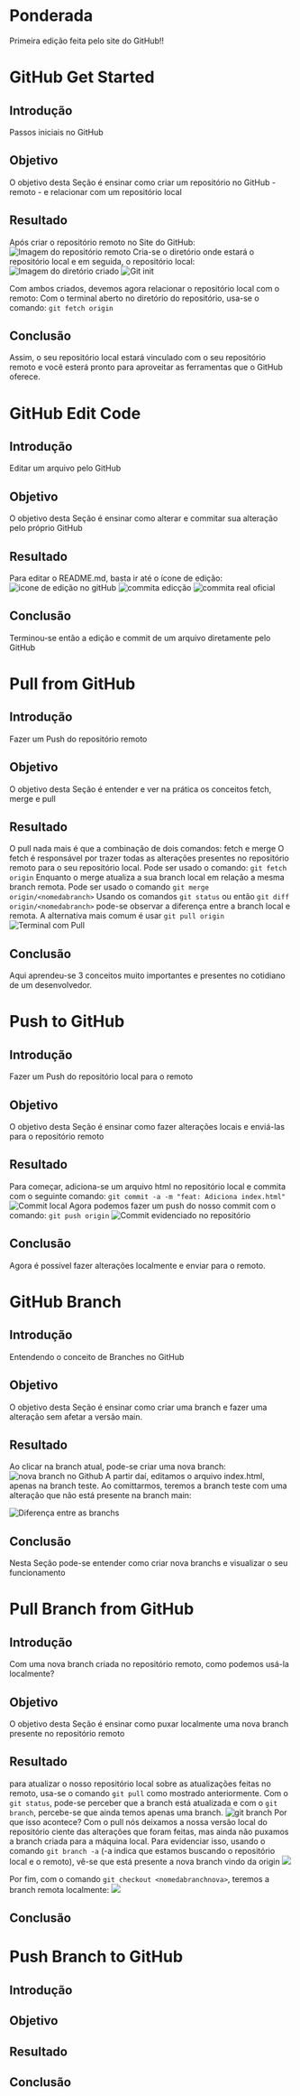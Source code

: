 # Ponderada
Primeira edição feita pelo site do GitHub!!

# GitHub Get Started

## Introdução
Passos iniciais no GitHub
## Objetivo
O objetivo desta Seção é ensinar como criar um repositório no GitHub - remoto - e relacionar com um repositório local
## Resultado
Após criar o repositório remoto no Site do GitHub:
![Imagem do repositório remoto](repositorio_criado.png)
Cria-se o diretório onde estará o repositório local e em seguida, o repositório local:
![Imagem do diretório criado](Diretorio_criado.png)
![Git init](git_init.png)

Com ambos criados, devemos agora relacionar o repositório local com o remoto:
Com o terminal aberto no diretório do repositório, usa-se o comando:
`git fetch origin`
## Conclusão
Assim, o seu repositório local estará vinculado com o seu repositório remoto e você esterá pronto para aproveitar as ferramentas que o GitHub oferece.

# GitHub Edit Code

## Introdução
Editar um arquivo pelo GitHub
## Objetivo
O objetivo desta Seção é ensinar como alterar e commitar sua alteração pelo próprio GitHub
## Resultado
Para editar o README.md, basta ir até o ícone de edição:
![icone de edição no gitHub](edit_github.png)
![commita edicção](edita-arquivo.png)
![commita real oficial](commit_pelo_github.png)
## Conclusão
Terminou-se então a edição e commit de um arquivo diretamente pelo GitHub



# Pull from GitHub


## Introdução
Fazer um Push do repositório remoto

## Objetivo
O objetivo desta Seção é entender e ver na prática os conceitos fetch, merge e pull

## Resultado
O pull nada mais é que a combinação de dois comandos: fetch e merge
O fetch é responsável por trazer todas as alterações presentes no repositório remoto para o seu repositório local. Pode ser usado o comando: `git fetch origin`
Enquanto o merge atualiza a sua branch local em relação a mesma branch remota. Pode ser usado o comando `git merge origin/<nomedabranch>`
Usando os comandos `git status` ou então `git diff origin/<nomedabranch>` pode-se observar a diferença entre a branch local e remota.
A alternativa mais comum é usar `git pull origin`
![Terminal com Pull](pull.png)

## Conclusão
Aqui aprendeu-se 3 conceitos muito importantes e presentes no cotidiano de um desenvolvedor.


# Push to GitHub


## Introdução
Fazer um Push do repositório local para o remoto
## Objetivo
O objetivo desta Seção é ensinar como fazer alterações locais e enviá-las para o repositório remoto
## Resultado
Para começar, adiciona-se um arquivo html no repositório local e commita com o seguinte comando:
`git commit -a -m "feat: Adiciona index.html"`
![Commit local](commit_local.png)
Agora podemos fazer um push do nosso commit com o comando:
`git push origin`
![Commit evidenciado no repositório](commit_no_rep_remoto.png)
## Conclusão
Agora é possível fazer alterações localmente e enviar para o remoto.

# GitHub Branch

## Introdução
Entendendo o conceito de Branches no GitHub
## Objetivo
O objetivo desta Seção é ensinar como criar uma branch e fazer uma alteração sem afetar a versão main.
## Resultado

Ao clicar na branch atual, pode-se criar uma nova branch:
![nova branch no Github](cria_nova_branch.png)
A partir daí, editamos o arquivo index.html, apenas na branch teste. Ao comittarmos, teremos a branch teste com uma alteração que não está presente na branch main:

![Diferença entre as branchs](diferenca_branchs.png)

## Conclusão
Nesta Seção pode-se entender como criar nova branchs e visualizar o seu funcionamento

# Pull Branch from GitHub

## Introdução
Com uma nova branch criada no repositório remoto, como podemos usá-la localmente?
## Objetivo
O objetivo desta Seção é ensinar como puxar localmente uma nova branch presente no repositório remoto
## Resultado
para atualizar o nosso repositório local sobre as atualizações feitas no remoto, usa-se o comando `git pull` como mostrado anteriormente.
Com o `git status`, pode-se perceber que a branch está atualizada e com o `git branch`, percebe-se que ainda temos apenas uma branch. 
![git branch](git_branch.png)
Por que isso acontece?
Com o pull nós deixamos a nossa versão local do repositório ciente das alterações que foram feitas, mas ainda não puxamos a branch criada para a máquina local. Para evidenciar isso, usando o comando `git branch -a` (-a indica que estamos buscando o repositório local e o remoto), vê-se que está presente a nova branch vindo da origin
![](git_branch-a.png)

Por fim, com o comando `git checkout <nomedabranchnova>`, teremos a branch remota localmente:
![](git_checkout.png)

## Conclusão

# Push Branch to GitHub
## Introdução
## Objetivo
## Resultado
## Conclusão
